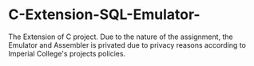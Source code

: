 # C-Extension-SQL-Emulator-
The Extension of C project. Due to the nature of the assignment, the Emulator and Assembler is privated due to privacy reasons according to Imperial College's projects policies.
